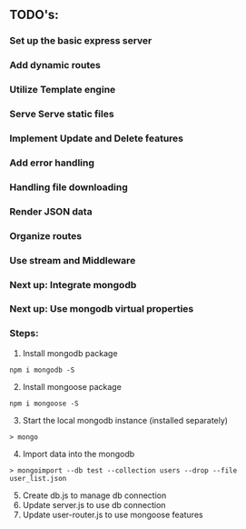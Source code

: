 ## TODO's:

### Set up the basic express server
### Add dynamic routes
### Utilize Template engine
### Serve Serve static files
### Implement Update and Delete features 
### Add error handling
### Handling file downloading
### Render JSON data
### Organize routes
### Use stream and Middleware
### Next up: Integrate mongodb

### Next up: Use mongodb virtual properties

### Steps: 
1. Install mongodb package 
```
npm i mongodb -S
```
2. Install mongoose package 
```
npm i mongoose -S
```
3. Start the local mongodb instance (installed separately)
```
> mongo
```
4. Import data into the mongodb
```
> mongoimport --db test --collection users --drop --file user_list.json
```
5. Create db.js to manage db connection
6. Update server.js to use db connection
7. Update user-router.js to use mongoose features


